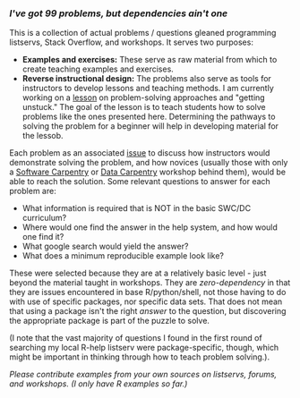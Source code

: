 ### *I've got 99 problems, but dependencies ain't one*

This is a collection of actual problems / questions gleaned programming listservs, Stack Overflow, and workshops. It serves two purposes:

-   **Examples and exercises:**  These serve as raw material from which to create teaching examples and exercises.
-   **Reverse instructional design:** The problems also serve as tools for instructors to develop lessons and teaching methods.  I am currently working on a [lesson](https://github.com/noamross/getting-unstuck-R) on problem-solving approaches and "getting unstuck."  The goal of the lesson is to teach students how to solve problems
like the ones presented here.  Determining the pathways to solving the problem for a beginner will help in developing material for the lessob.

Each problem as an associated [issue](https://github.com/noamross/zero-dependency-problems/issues) to discuss how instructors would demonstrate solving the problem, and how novices (usually those with only a [Software Carpentry](http://software-carpentry.org/) or [Data Carpentry](http://datacarpentry.org/) workshop behind them), would be able to reach the solution.  Some relevant questions to answer for each problem are:

-  What information is required that is NOT in the basic SWC/DC curriculum?
-  Where would one find the answer in the help system, and how would one find it?
-  What google search would yield the answer?
-  What does a minimum reproducible example look like?

These were selected because they are at a relatively basic level - just beyond the material taught in workshops.  They are *zero-dependency* in that they are issues encountered in base R/python/shell, not those having to do with use of specific packages, nor specific data sets. That does not mean that using a package isn't the right *answer* to the question, but discovering the appropriate package is part of the puzzle to solve.

(I note that the vast majority of questions I found in the first round of searching my local R-help listserv were package-specific, though, which might be important in thinking through how to teach problem solving.).

*Please contribute examples from your own sources on listservs, forums, and workshops.  (I only have R examples so far.)*

